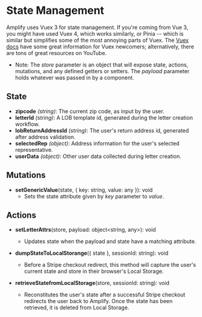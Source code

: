 # State Management
Amplify uses Vuex 3 for state management. If you're coming from Vue 3, you might have used Vuex 4, which works similarly, or Pinia -- which is similar but simplifies some of the most annoying parts of Vuex. The [Vuex docs](https://v3.vuex.vuejs.org/) have some great information for Vuex newcomers; alternatively, there are tons of great resources on YouTube.

* Note: The _store_ parameter is an object that will expose state, actions, mutations, and any defined getters or setters. The _payload_ parameter holds whatever was passed in by a component.

## State
* **zipcode** _(string)_: The current zip code, as input by the user.
* **letterId** _(string)_: A LOB template id, generated during the letter creation workflow.
* **lobReturnAddressId** _(string)_: The user's return address id, generated after address validation.
* **selectedRep** _(object)_: Address information for the user's selected representative.
* **userData** _(object)_: Other user data collected during letter creation.

## Mutations
* **setGenericValue**(state, { key: string, value: any }): void
  * Sets the state attribute given by _key_ parameter to _value_.

## Actions
* **setLetterAttrs**(store, payload: object<string, any>): void
  * Updates state when the payload and state have a matching attribute.

* **dumpStateToLocalStorange**({ state }, sessionId: string): void
  * Before a Stripe checkout redirect, this method will capture the user's current state and store in their browser's Local Storage.

* **retrieveStatefromLocalStorage**(store, sessionId: string): void
  * Reconstitutes the user's state after a successful Stripe checkout redirects the user back to Amplify. Once the state has been retrieved, it is deleted from Local Storage.